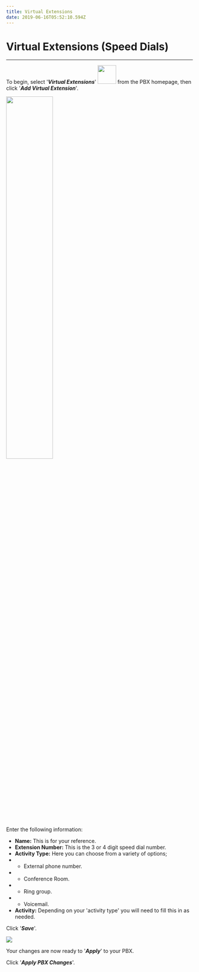 ```yaml
---
title: Virtual Extensions
date: 2019-06-16T05:52:10.594Z
---
```


# Virtual Extensions (Speed Dials)
----

To begin, select '**_Virtual Extensions_**' <img style="width: 50px; height: auto;" src="/images/pbx-virtualextensions-icon.png"> from the PBX homepage, then click '_**Add Virtual Extension**_'.

<img style="width: 50%; height: auto;" src="/images/pbx-conference-5.png">

Enter the following information:

* **Name:** This is for your reference.
* **Extension Number:** This is the 3 or 4 digit speed dial number.
* **Activity Type:** Here you can choose from a variety of options;
* * External phone number.
* * Conference Room.
* * Ring group.
* * Voicemail.
* **Activity:** Depending on your 'activity type' you will need to fill  this in as needed.

Click '**_Save_**'.

<img style="width: auto; height: auto;" src="/images/pbx-callrecordings-5.png">

Your changes are now ready to '**_Apply_**' to your PBX.

Click '**_Apply PBX Changes_**'.
